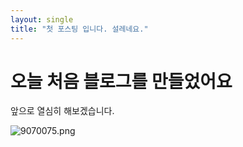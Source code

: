 ```yaml
---
layout: single
title: "첫 포스팅 입니다. 설레네요."
---
```


# 오늘 처음 블로그를 만들었어요

앞으로 열심히 해보겠습니다.

![9070075.png](/Users/pmy/Documents/GitHub/mooyeol.github.io/images/cbebe926b313d3488d341a65f33536ff7f5cfa10.png)
